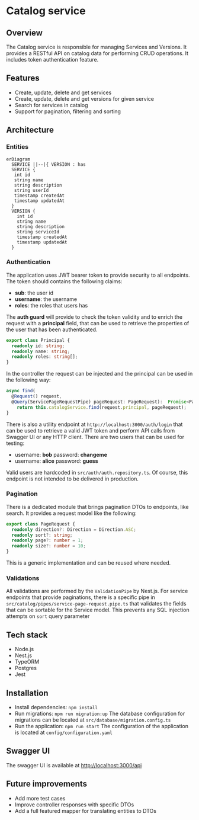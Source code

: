 # Catalog service

## Overview

The Catalog service is responsible for managing Services and Versions. It provides a RESTful API on catalog data for performing CRUD operations. It includes token authentication feature.

## Features

- Create, update, delete and get services
- Create, update, delete and get versions for given service
- Search for services in catalog
- Support for pagination, filtering and sorting

## Architecture

### Entities

```mermaid
erDiagram
  SERVICE ||--|{ VERSION : has
  SERVICE { 
   int id 
   string name 
   string description 
   string userId 
   timestamp createdAt 
   timestamp updatedAt 
  } 
  VERSION { 
    int id 
    string name 
    string description 
    string serviceId 
    timestamp createdAt 
    timestamp updatedAt 
  }
```

### Authentication

The application uses JWT bearer token to provide security to all endpoints. The token should contains the following claims:

- **sub**:  the user id
- **username**:  the username
- **roles**: the roles that users has

The **auth guard** will provide to check the token validity and to enrich the request with a **principal** field, that can be used to retrieve the properties of the user that has been authenticated.

```typescript
export class Principal {
  readonly id: string;
  readonly name: string;
  readonly roles: string[];
}
```

In the controller the request can be injected and the principal can be used in the following way:

```typescript
async find(
  @Request() request,
  @Query(ServicePageRequestPipe) pageRequest: PageRequest):  Promise<Page<ServiceDto>> {
    return this.catalogService.find(request.principal, pageRequest);
}
```

There is also a utility endpoint at `http://localhost:3000/auth/login`  that can be used to retrieve a valid JWT token and perform API calls from Swagger UI or any HTTP client. There are two users that can be used for testing:

- username: **bob**
  password: **changeme**
- username: **alice**
  password: **guess**

Valid users are hardcoded in `src/auth/auth.repository.ts`. Of course, this endpoint is not intended to be delivered in production.

### Pagination

There is a dedicated module that brings pagination DTOs to endpoints, like search. It provides a request model like the following:

```typescript
export class PageRequest {
  readonly direction?: Direction = Direction.ASC;
  readonly sort?: string;
  readonly page?: number = 1;
  readonly size?: number = 10;
}
```

This is a generic implementation and can be reused where needed.

### Validations

All validations are performed by the `ValidationPipe` by Nest.js.
For service endpoints that provide paginations, there is a specific pipe in `src/catalog/pipes/service-page-request.pipe.ts` that validates the fields that can be sortable for the Service model. This prevents any SQL injection attempts on `sort` query parameter

## Tech stack

- Node.js
- Nest.js
- TypeORM
- Postgres
- Jest

## Installation

- Install dependencies:
  `npm install`
- Run migrations:
  `npm run migration:up`
  The database configuration for migrations can be located at `src/database/migration.config.ts`
- Run the application:
  `npm run start`
  The configuration of the application is located at `config/configuration.yaml`

## Swagger UI

The swagger UI is available at <http://localhost:3000/api>

## Future improvements

- Add more test cases
- Improve controller responses with specific DTOs
- Add a full featured mapper for translating entities to DTOs
